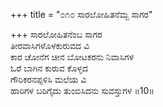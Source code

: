 +++
title = "೦೧೦ ಸಾರಲೋಹಿತನೆಮ್ಬ ಸಾಗರ"

+++
ಸಾರಲೋಹಿತನೆಂಬ ಸಾಗರ  
ತೀರವಾಸಿಗಳೊಳಕುರುವದ ವಿ  
ಕಾರ ಚೋನೆಗ ಚೀನ ಬೋಟಕರನು ನಿವಾಸಿಗಳ  
ಓರೆ ಬಾಗಿನ ಕುರುವ ಕೊಳ್ಳದ  
ಗೌರಿಕರನಪ್ಪಳಿಸಿ ಮಲೆಯ ವಿ  
ಹಾರಿಗಳ ಬರಿಗೈದು ತುಂಬಿಸಿದನು ಸುವಸ್ತುಗಳ      ॥10॥